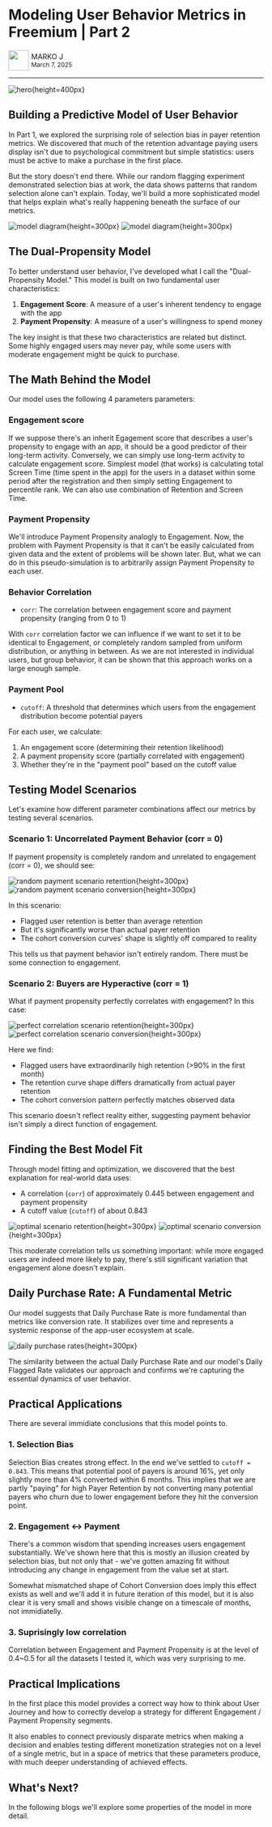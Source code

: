 # Modeling User Behavior Metrics in Freemium | Part 2
<div style="display:flex; align-items:center;">
  <div>
    <a href="https://www.linkedin.com/in/marko-jevremovic-6b77471a/" style="display:flex; align-items:center; text-decoration:none;">
      <img src="public/img/portrait/markoj.png" height="40px">
    </a>
  </div>
  <div style="display:flex; flex-direction:column; margin-left:5px;">
    <a href="https://www.linkedin.com/in/marko-jevremovic-6b77471a/" style="text-decoration:none;">
      <span>MARKO J</span>
    </a>
    <span style="font-size:12px;">March 7, 2025</span>
  </div>
</div>

---

![hero](public/img/User-Behavior-Model.jpg){height=400px}

## Building a Predictive Model of User Behavior

In Part 1, we explored the surprising role of selection bias in payer retention metrics. We discovered that much of the retention advantage paying users display isn't due to psychological commitment but simple statistics: users must be active to make a purchase in the first place.

But the story doesn't end there. While our random flagging experiment demonstrated selection bias at work, the data shows patterns that random selection alone can't explain. Today, we'll build a more sophisticated model that helps explain what's really happening beneath the surface of our metrics.

![model diagram](public/img/flagged_retention.png){height=300px} ![model diagram](public/img/cohort_conversion.png){height=300px}

## The Dual-Propensity Model

To better understand user behavior, I've developed what I call the "Dual-Propensity Model." This model is built on two fundamental user characteristics:

1. **Engagement Score**: A measure of a user's inherent tendency to engage with the app
2. **Payment Propensity**: A measure of a user's willingness to spend money

The key insight is that these two characteristics are related but distinct. Some highly engaged users may never pay, while some users with moderate engagement might be quick to purchase.

## The Math Behind the Model

Our model uses the following 4 parameters parameters:

### Engagement score

If we suppose there's an inherit Egagement score that describes a user's propensity to engage with an app, it should be a good predictor of their long-term activity. Conversely, we can simply use long-term activity to calculate engagement score. Simplest model (that works) is calculating total Screen Time (time spent in the app) for the users in a dataset within some period after the registration and then simply setting Engagement to percentile rank. We can also use combination of Retention and Screen Time.

### Payment Propensity

We'll introduce Payment Propensity analogly to Engagement. Now, the problem with Payment Propensity is that it can't be easily calculated from given data and the extent of problems will be shown later. But, what we can do in this pseudo-simulation is to arbitrarily assign Payment Propensity to each user. 

### Behavior Correlation

- `corr`: The correlation between engagement score and payment propensity (ranging from 0 to 1)

With `corr` correlation factor we can influence if we want to set it to be identical to Engagement, or completely random sampled from uniform distribution, or anything in between. As we are not interested in individual users, but group behavior, it can be shown that this approach works on a large enough sample.

### Payment Pool

- `cutoff`: A threshold that determines which users from the engagement distribution become potential payers

For each user, we calculate:

1. An engagement score (determining their retention likelihood)
2. A payment propensity score (partially correlated with engagement)
3. Whether they're in the "payment pool" based on the cutoff value

## Testing Model Scenarios

Let's examine how different parameter combinations affect our metrics by testing several scenarios.

### Scenario 1: Uncorrelated Payment Behavior (corr = 0)

If payment propensity is completely random and unrelated to engagement (corr = 0), we should see:

![random payment scenario retention](public/img/no-corr-retention.png){height=300px} ![random payment scenario conversion](public/img/no-corr-conversion.png){height=300px}

In this scenario:
- Flagged user retention is better than average retention
- But it's significantly worse than actual payer retention
- The cohort conversion curves' shape is slightly off compared to reality

This tells us that payment behavior isn't entirely random. There must be some connection to engagement.

### Scenario 2: Buyers are Hyperactive (corr = 1)

What if payment propensity perfectly correlates with engagement? In this case:

![perfect correlation scenario retention](public/img/max-corr-retention.png){height=300px} ![perfect correlation scenario conversion](public/img/max-corr-conversion.png){height=300px}

Here we find:
- Flagged users have extraordinarily high retention (>90% in the first month)
- The retention curve shape differs dramatically from actual payer retention
- The cohort conversion pattern perfectly matches observed data

This scenario doesn't reflect reality either, suggesting payment behavior isn't simply a direct function of engagement.

## Finding the Best Model Fit

Through model fitting and optimization, we discovered that the best explanation for real-world data uses:

- A correlation (`corr`) of approximately 0.445 between engagement and payment propensity
- A cutoff value (`cutoff`) of about 0.843

![optimal scenario retention](public/img/optimal-retention.png){height=300px} ![optimal scenario conversion](public/img/optimal-conversion.png){height=300px}

This moderate correlation tells us something important: while more engaged users are indeed more likely to pay, there's still significant variation that engagement alone doesn't explain.

## Daily Purchase Rate: A Fundamental Metric

Our model suggests that Daily Purchase Rate is more fundamental than metrics like conversion rate. It stabilizes over time and represents a systemic response of the app-user ecosystem at scale.

![daily purchase rates](public/img/daily_purchas.png){height=300px}

The similarity between the actual Daily Purchase Rate and our model's Daily Flagged Rate validates our approach and confirms we're capturing the essential dynamics of user behavior.

## Practical Applications

There are several immidiate conclusions that this model points to.

### 1. Selection Bias

Selection Bias creates strong effect. In the end we've settled to `cutoff = 0.843`. This means that potential pool of payers is around 16%, yet only slightly more than 4% converted within 6 months. This implies that we are partly "paying" for high Payer Retention by not converting many potential payers who churn due to lower engagement before they hit the conversion point.

### 2. Engagement <-> Payment

There's a common wisdom that spending increases users engagement substantially. We've shown here that this is mostly an illusion created by selection bias, but not only that - we've gotten amazing fit without introducing any change in engagement from the value set at start.

Somewhat mismatched shape of Cohort Conversion does imply this effect exists as well and we'll add it in future iteration of this model, but it is also clear it is very small and shows visible change on a timescale of months, not immidiatelly.

### 3. Suprisingly low correlation

Correlation between Engagement and Payment Propensity is at the level of 0.4~0.5 for all the datasets I tested it, which was very surprising to me.

## Practical Implications

In the first place this model provides a correct way how to think about User Journey and how to correctly develop a strategy for different Engagement / Payment Propensity segments. 

It also enables to connect previously disparate metrics when making a decision and enables testing different monetization strategies not on a level of a single metric, but in a space of metrics that these parameters produce, with much deeper understanding of achieved effects.

## What's Next?

In the following blogs we'll explore some properties of the model in more detail.